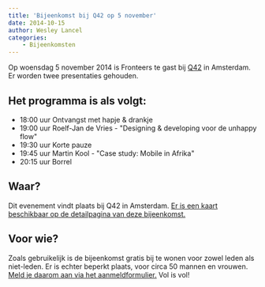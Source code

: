 ```yaml
---
title: 'Bijeenkomst bij Q42 op 5 november'
date: 2014-10-15
author: Wesley Lancel
categories:
    - Bijeenkomsten
---
```


Op woensdag 5 november 2014 is Fronteers te gast bij [Q42](http://www.q42.nl) in Amsterdam. Er worden twee presentaties gehouden.

## Het programma is als volgt:

-   18:00 uur Ontvangst met hapje & drankje
-   19:00 uur Roelf-Jan de Vries - "Designing & developing voor de unhappy flow"
-   19:30 uur Korte pauze
-   19:45 uur Martin Kool - "Case study: Mobile in Afrika"
-   20:15 uur Borrel

## Waar?

Dit evenement vindt plaats bij Q42 in Amsterdam. [Er is een kaart beschikbaar op de detailpagina van deze bijeenkomst.](/bijeenkomsten/2014/q42)

## Voor wie?

Zoals gebruikelijk is de bijeenkomst gratis bij te wonen voor zowel leden als niet-leden. Er is echter beperkt plaats, voor circa 50 mannen en vrouwen. [Meld je daarom aan via het aanmeldformulier.](/bijeenkomsten/2014/q42#formulier-1) Vol is vol!
